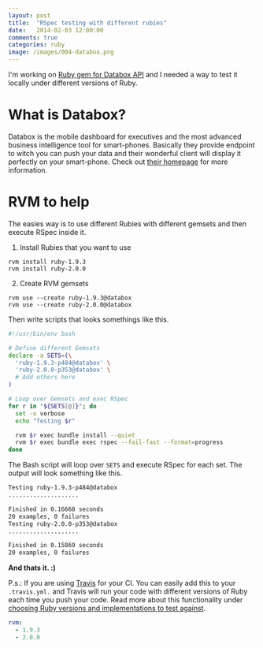 ```yaml
---
layout: post
title:  "RSpec testing with different rubies"
date:   2014-02-03 12:00:00
comments: true
categories: ruby
image: /images/004-databox.png
---
```


I'm working on [Ruby gem for Databox API](https://github.com/otobrglez/databox) and I needed a way to test it locally under different versions of Ruby.

# What is Databox?

Databox is the mobile dashboard for executives and the most advanced business intelligence tool for smart-phones. Basically they provide endpoint to witch you can push your data and their wonderful client will display it perfectly on your smart-phone. Check out [their homepage](http://databox.com) for more information.

# RVM to help

The easies way is to use different Rubies with different gemsets and then execute RSpec inside it.

1. Install Rubies that you want to use

  ```
  rvm install ruby-1.9.3
  rvm install ruby-2.0.0
  ```

2. Create RVM gemsets

  ```
  rvm use --create ruby-1.9.3@databox
  rvm use --create ruby-2.0.0@databox
  ```

Then write scripts that looks somethings like this.

```bash
#!/usr/bin/env bash

# Define different Gemsets
declare -a SETS=(\
  'ruby-1.9.3-p484@databox' \
  'ruby-2.0.0-p353@databox' \
  # Add others here
)

# Loop over Gemsets and exec RSpec
for r in "${SETS[@]}"; do
  set -o verbose
  echo "Testing $r"

  rvm $r exec bundle install --quiet
  rvm $r exec bundle exec rspec --fail-fast --format=progress
done
```

The Bash script will loop over ```SETS``` and execute RSpec for each set. The output will look something like this.

```bash
Testing ruby-1.9.3-p484@databox
....................

Finished in 0.16668 seconds
20 examples, 0 failures
Testing ruby-2.0.0-p353@databox
....................

Finished in 0.15869 seconds
20 examples, 0 failures
```

**And thats it. :)**

P.s.: If you are using [Travis](http://travis-ci.org) for your CI. You can easily add this to your ```.travis.yml.``` and Travis will run your code with different versions of Ruby each time you push your code. Read more about this functionality under [choosing Ruby versions and implementations to test against](http://docs.travis-ci.com/user/languages/ruby/#Choosing-Ruby-versions-and-implementations-to-test-against).

```yaml
rvm:
  - 1.9.3
  - 2.0.0
```



